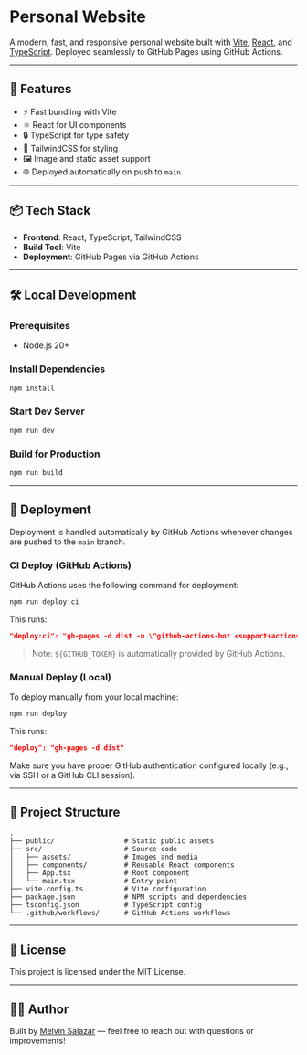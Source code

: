 # Personal Website

A modern, fast, and responsive personal website built with [Vite](https://vitejs.dev/), [React](https://react.dev/), and [TypeScript](https://www.typescriptlang.org/). Deployed seamlessly to GitHub Pages using GitHub Actions.

---

## 🚀 Features

- ⚡️ Fast bundling with Vite
- ⚛️ React for UI components
- 🔒 TypeScript for type safety
- 🎨 TailwindCSS for styling
- 🖼️ Image and static asset support
- 🌐 Deployed automatically on push to `main`

---

## 📦 Tech Stack

- **Frontend**: React, TypeScript, TailwindCSS
- **Build Tool**: Vite
- **Deployment**: GitHub Pages via GitHub Actions

---

## 🛠️ Local Development

### Prerequisites

- Node.js 20+

### Install Dependencies

```bash
npm install
```

### Start Dev Server

```bash
npm run dev
```

### Build for Production

```bash
npm run build
```

---

## 🚚 Deployment

Deployment is handled automatically by GitHub Actions whenever changes are pushed to the `main` branch.

### CI Deploy (GitHub Actions)

GitHub Actions uses the following command for deployment:

```bash
npm run deploy:ci
```

This runs:

```json
"deploy:ci": "gh-pages -d dist -u \"github-actions-bot <support+actions@github.com>\" -r https://x-access-token:${GITHUB_TOKEN}@github.com/{{YOUR_GITHUB_USER_NAME}}/personal-website.git"
```

> Note: `${GITHUB_TOKEN}` is automatically provided by GitHub Actions.

### Manual Deploy (Local)

To deploy manually from your local machine:

```bash
npm run deploy
```

This runs:

```json
"deploy": "gh-pages -d dist"
```

Make sure you have proper GitHub authentication configured locally (e.g., via SSH or a GitHub CLI session).

---

## 📁 Project Structure

```
.
├── public/                 # Static public assets
├── src/                    # Source code
│   ├── assets/             # Images and media
│   ├── components/         # Reusable React components
│   ├── App.tsx             # Root component
│   └── main.tsx            # Entry point
├── vite.config.ts          # Vite configuration
├── package.json            # NPM scripts and dependencies
├── tsconfig.json           # TypeScript config
└── .github/workflows/      # GitHub Actions workflows
```

---

## 📄 License

This project is licensed under the MIT License.

---

## 🙋‍♂️ Author

Built by [Melvin Salazar](https://github.com/msalazar) — feel free to reach out with questions or improvements!

